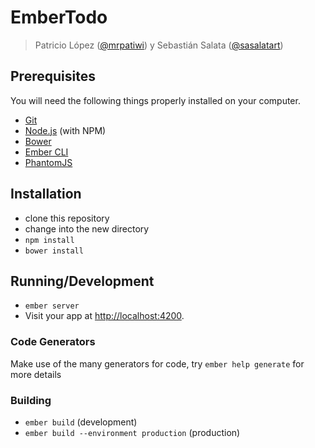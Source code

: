 # EmberTodo

> Patricio López ([@mrpatiwi](https://github.com/mrpatiwi)) y Sebastián Salata ([@sasalatart](https://github.com/sasalatart))

## Prerequisites

You will need the following things properly installed on your computer.

* [Git](http://git-scm.com/)
* [Node.js](http://nodejs.org/) (with NPM)
* [Bower](http://bower.io/)
* [Ember CLI](http://www.ember-cli.com/)
* [PhantomJS](http://phantomjs.org/)

## Installation

* clone this repository
* change into the new directory
* `npm install`
* `bower install`

## Running/Development

* `ember server`
* Visit your app at [http://localhost:4200](http://localhost:4200).

### Code Generators

Make use of the many generators for code, try `ember help generate` for more
details

### Building

* `ember build` (development)
* `ember build --environment production` (production)

